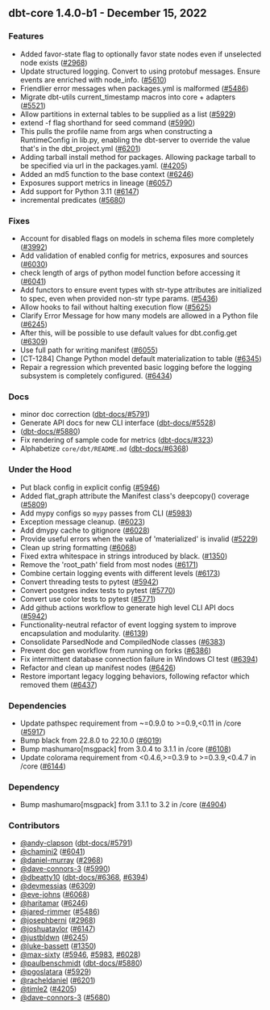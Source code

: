 ## dbt-core 1.4.0-b1 - December 15, 2022

### Features

- Added favor-state flag to optionally favor state nodes even if unselected node exists ([#2968](https://github.com/dbt-labs/dbt-core/issues/2968))
- Update structured logging. Convert to using protobuf messages. Ensure events are enriched with node_info. ([#5610](https://github.com/dbt-labs/dbt-core/issues/5610))
- Friendlier error messages when packages.yml is malformed ([#5486](https://github.com/dbt-labs/dbt-core/issues/5486))
- Migrate dbt-utils current_timestamp macros into core + adapters ([#5521](https://github.com/dbt-labs/dbt-core/issues/5521))
- Allow partitions in external tables to be supplied as a list ([#5929](https://github.com/dbt-labs/dbt-core/issues/5929))
- extend -f flag shorthand for seed command ([#5990](https://github.com/dbt-labs/dbt-core/issues/5990))
- This pulls the profile name from args when constructing a RuntimeConfig in lib.py, enabling the dbt-server to override the value that's in the dbt_project.yml ([#6201](https://github.com/dbt-labs/dbt-core/issues/6201))
- Adding tarball install method for packages. Allowing package tarball to be specified via url in the packages.yaml. ([#4205](https://github.com/dbt-labs/dbt-core/issues/4205))
- Added an md5 function to the base context ([#6246](https://github.com/dbt-labs/dbt-core/issues/6246))
- Exposures support metrics in lineage ([#6057](https://github.com/dbt-labs/dbt-core/issues/6057))
- Add support for Python 3.11 ([#6147](https://github.com/dbt-labs/dbt-core/issues/6147))
- incremental predicates ([#5680](https://github.com/dbt-labs/dbt-core/issues/5680))

### Fixes

- Account for disabled flags on models in schema files more completely ([#3992](https://github.com/dbt-labs/dbt-core/issues/3992))
- Add validation of enabled config for metrics, exposures and sources ([#6030](https://github.com/dbt-labs/dbt-core/issues/6030))
- check length of args of python model function before accessing it ([#6041](https://github.com/dbt-labs/dbt-core/issues/6041))
- Add functors to ensure event types with str-type attributes are initialized to spec, even when provided non-str type params. ([#5436](https://github.com/dbt-labs/dbt-core/issues/5436))
- Allow hooks to fail without halting execution flow ([#5625](https://github.com/dbt-labs/dbt-core/issues/5625))
- Clarify Error Message for how many models are allowed in a Python file ([#6245](https://github.com/dbt-labs/dbt-core/issues/6245))
- After this, will be possible to use default values for dbt.config.get ([#6309](https://github.com/dbt-labs/dbt-core/issues/6309))
- Use full path for writing manifest ([#6055](https://github.com/dbt-labs/dbt-core/issues/6055))
- [CT-1284] Change Python model default materialization to table ([#6345](https://github.com/dbt-labs/dbt-core/issues/6345))
- Repair a regression which prevented basic logging before the logging subsystem is completely configured. ([#6434](https://github.com/dbt-labs/dbt-core/issues/6434))

### Docs

- minor doc correction ([dbt-docs/#5791](https://github.com/dbt-labs/dbt-docs/issues/5791))
- Generate API docs for new CLI interface ([dbt-docs/#5528](https://github.com/dbt-labs/dbt-docs/issues/5528))
-  ([dbt-docs/#5880](https://github.com/dbt-labs/dbt-docs/issues/5880))
- Fix rendering of sample code for metrics ([dbt-docs/#323](https://github.com/dbt-labs/dbt-docs/issues/323))
- Alphabetize `core/dbt/README.md` ([dbt-docs/#6368](https://github.com/dbt-labs/dbt-docs/issues/6368))

### Under the Hood

- Put black config in explicit config ([#5946](https://github.com/dbt-labs/dbt-core/issues/5946))
- Added flat_graph attribute the Manifest class's deepcopy() coverage ([#5809](https://github.com/dbt-labs/dbt-core/issues/5809))
- Add mypy configs so `mypy` passes from CLI ([#5983](https://github.com/dbt-labs/dbt-core/issues/5983))
- Exception message cleanup. ([#6023](https://github.com/dbt-labs/dbt-core/issues/6023))
- Add dmypy cache to gitignore ([#6028](https://github.com/dbt-labs/dbt-core/issues/6028))
- Provide useful errors when the value of 'materialized' is invalid ([#5229](https://github.com/dbt-labs/dbt-core/issues/5229))
- Clean up string formatting ([#6068](https://github.com/dbt-labs/dbt-core/issues/6068))
- Fixed extra whitespace in strings introduced by black. ([#1350](https://github.com/dbt-labs/dbt-core/issues/1350))
- Remove the 'root_path' field from most nodes ([#6171](https://github.com/dbt-labs/dbt-core/issues/6171))
- Combine certain logging events with different levels ([#6173](https://github.com/dbt-labs/dbt-core/issues/6173))
- Convert threading tests to pytest ([#5942](https://github.com/dbt-labs/dbt-core/issues/5942))
- Convert postgres index tests to pytest ([#5770](https://github.com/dbt-labs/dbt-core/issues/5770))
- Convert use color tests to pytest ([#5771](https://github.com/dbt-labs/dbt-core/issues/5771))
- Add github actions workflow to generate high level CLI API docs ([#5942](https://github.com/dbt-labs/dbt-core/issues/5942))
- Functionality-neutral refactor of event logging system to improve encapsulation and modularity. ([#6139](https://github.com/dbt-labs/dbt-core/issues/6139))
- Consolidate ParsedNode and CompiledNode classes ([#6383](https://github.com/dbt-labs/dbt-core/issues/6383))
- Prevent doc gen workflow from running on forks ([#6386](https://github.com/dbt-labs/dbt-core/issues/6386))
- Fix intermittent database connection failure in Windows CI test ([#6394](https://github.com/dbt-labs/dbt-core/issues/6394))
- Refactor and clean up manifest nodes ([#6426](https://github.com/dbt-labs/dbt-core/issues/6426))
- Restore important legacy logging behaviors, following refactor which removed them ([#6437](https://github.com/dbt-labs/dbt-core/issues/6437))

### Dependencies

- Update pathspec requirement from ~=0.9.0 to >=0.9,<0.11 in /core ([#5917](https://github.com/dbt-labs/dbt-core/pull/5917))
- Bump black from 22.8.0 to 22.10.0 ([#6019](https://github.com/dbt-labs/dbt-core/pull/6019))
- Bump mashumaro[msgpack] from 3.0.4 to 3.1.1 in /core ([#6108](https://github.com/dbt-labs/dbt-core/pull/6108))
- Update colorama requirement from <0.4.6,>=0.3.9 to >=0.3.9,<0.4.7 in /core ([#6144](https://github.com/dbt-labs/dbt-core/pull/6144))

### Dependency

- Bump mashumaro[msgpack] from 3.1.1 to 3.2 in /core ([#4904](https://github.com/dbt-labs/dbt-core/issues/4904))

### Contributors
- [@andy-clapson](https://github.com/andy-clapson) ([dbt-docs/#5791](https://github.com/dbt-labs/dbt-docs/issues/5791))
- [@chamini2](https://github.com/chamini2) ([#6041](https://github.com/dbt-labs/dbt-core/issues/6041))
- [@daniel-murray](https://github.com/daniel-murray) ([#2968](https://github.com/dbt-labs/dbt-core/issues/2968))
- [@dave-connors-3](https://github.com/dave-connors-3) ([#5990](https://github.com/dbt-labs/dbt-core/issues/5990))
- [@dbeatty10](https://github.com/dbeatty10) ([dbt-docs/#6368](https://github.com/dbt-labs/dbt-docs/issues/6368), [#6394](https://github.com/dbt-labs/dbt-core/issues/6394))
- [@devmessias](https://github.com/devmessias) ([#6309](https://github.com/dbt-labs/dbt-core/issues/6309))
- [@eve-johns](https://github.com/eve-johns) ([#6068](https://github.com/dbt-labs/dbt-core/issues/6068))
- [@haritamar](https://github.com/haritamar) ([#6246](https://github.com/dbt-labs/dbt-core/issues/6246))
- [@jared-rimmer](https://github.com/jared-rimmer) ([#5486](https://github.com/dbt-labs/dbt-core/issues/5486))
- [@josephberni](https://github.com/josephberni) ([#2968](https://github.com/dbt-labs/dbt-core/issues/2968))
- [@joshuataylor](https://github.com/joshuataylor) ([#6147](https://github.com/dbt-labs/dbt-core/issues/6147))
- [@justbldwn](https://github.com/justbldwn) ([#6245](https://github.com/dbt-labs/dbt-core/issues/6245))
- [@luke-bassett](https://github.com/luke-bassett) ([#1350](https://github.com/dbt-labs/dbt-core/issues/1350))
- [@max-sixty](https://github.com/max-sixty) ([#5946](https://github.com/dbt-labs/dbt-core/issues/5946), [#5983](https://github.com/dbt-labs/dbt-core/issues/5983), [#6028](https://github.com/dbt-labs/dbt-core/issues/6028))
- [@paulbenschmidt](https://github.com/paulbenschmidt) ([dbt-docs/#5880](https://github.com/dbt-labs/dbt-docs/issues/5880))
- [@pgoslatara](https://github.com/pgoslatara) ([#5929](https://github.com/dbt-labs/dbt-core/issues/5929))
- [@racheldaniel](https://github.com/racheldaniel) ([#6201](https://github.com/dbt-labs/dbt-core/issues/6201))
- [@timle2](https://github.com/timle2) ([#4205](https://github.com/dbt-labs/dbt-core/issues/4205))
- [@dave-connors-3](https://github.com/dave-connors-3) ([#5680](https://github.com/dbt-labs/dbt-core/issues/5680))

